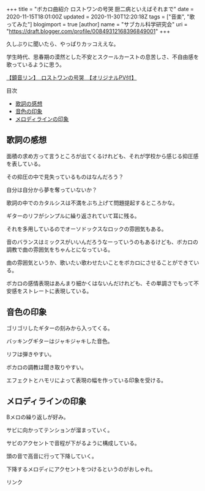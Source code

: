 +++
title = "ボカロ曲紹介 ロストワンの号哭 厨二病といえばそれまで"
date = 2020-11-15T18:01:00Z
updated = 2020-11-30T12:20:18Z
tags = ["音楽", "歌ってみた"]
blogimport = true 
[author]
	name = "サブカル科学研究会"
	uri = "https://draft.blogger.com/profile/00849312168396849001"
+++

<p>久しぶりに聞いたら、やっぱりカッコええな。</p><p>学生時代、思春期の漠然とした不安とスクールカーストの息苦しさ、不自由感を歌っているように思う。</p> <script type="application/javascript" src="https://embed.nicovideo.jp/watch/sm20244918/script?w=640&h=360"></script><noscript><a href="https://www.nicovideo.jp/watch/sm20244918">【鏡音リン】　ロストワンの号哭　【オリジナルPV付】</a></noscript> <p>目次</p><ul><li><a href='#歌詞の感想'>歌詞の感想</a></li><li><a href='#音色の印象'>音色の印象</a></li><li><a href='#メロディラインの印象'>メロディラインの印象</a></li></ul> <h2 id="歌詞の感想" onmouseover="this.querySelector('a .fa-link').style.display='inline-block'" onmouseout="this.querySelector('a .fa-link').style.display='none'">歌詞の感想<a href="#歌詞の感想" title="歌詞の感想"><i class="fas fa-link ml-1" style="display:none;"></i></a></h2><p>面積の求め方って言うところが出てくるけれども、それが学校から感じる抑圧感を表している。</p><p>その抑圧の中で見失っているものはなんだろう？</p><p>自分は自分から夢を奪っていないか？</p><p>歌詞の中でのカタルシスは不満をぶち上げて問題提起するところかな。</p><p>ギターのリフがシンプルに繰り返されていて耳に残る。</p><p>それを多用しているのでオーソドックスなロックの雰囲気もある。</p><p>音のバランスはミックスがいいんだろうなーっていうのもあるけども、ボカロの調教で曲の雰囲気をちゃんとになっている。</p><p>曲の雰囲気というか、歌いたい歌わせたいことをボカロにさせることができている。</p><p>ボカロの感情表現はあんまり細かくはないんだけれども、その単調さでもって不安感をストレートに表現している。</p><h2 id="音色の印象" onmouseover="this.querySelector('a .fa-link').style.display='inline-block'" onmouseout="this.querySelector('a .fa-link').style.display='none'">音色の印象<a href="#音色の印象" title="音色の印象"><i class="fas fa-link ml-1" style="display:none;"></i></a></h2><p>ゴリゴリしたギターの刻みから入ってくる。</p><p>バッキングギターはジャキジャキした音色。</p><p>リフは弾きやすい。</p><p>ボカロの調教は聞き取りやすい。</p><p>エフェクトとハモリによって表現の幅を作っている印象を受ける。</p><h2 id="メロディラインの印象" onmouseover="this.querySelector('a .fa-link').style.display='inline-block'" onmouseout="this.querySelector('a .fa-link').style.display='none'">メロディラインの印象<a href="#メロディラインの印象" title="メロディラインの印象"><i class="fas fa-link ml-1" style="display:none;"></i></a></h2><p>Bメロの繰り返しが好み。</p><p>サビに向かってテンションが溜まっていく。</p><p>サビのアクセントで音程が下がるように構成している。</p><p>頭の音で高音に行って下降していく。</p><p>下降するメロディにアクセントをつけるというのがおしゃれ。</p> <!-- START MoshimoAffiliateEasyLink --><script type="text/javascript">(function(b,c,f,g,a,d,e){b.MoshimoAffiliateObject=a; b[a]=b[a]||function(){arguments.currentScript=c.currentScript ||c.scripts[c.scripts.length-2];(b[a].q=b[a].q||[]).push(arguments)}; c.getElementById(a)||(d=c.createElement(f),d.src=g, d.id=a,e=c.getElementsByTagName("body")[0],e.appendChild(d))}) (window,document,"script","//dn.msmstatic.com/site/cardlink/bundle.js","msmaflink"); msmaflink({"n":"ロストワンの号哭","b":"","t":"","d":"https:\/\/m.media-amazon.com","c_p":"","p":["\/images\/I\/51mtJrbHzOL.jpg"],"u":{"u":"https:\/\/www.amazon.co.jp\/dp\/B011PWGTS8","t":"amazon","r_v":""},"aid":{"amazon":"2220302","rakuten":"2220301","yahoo":"2220303"},"eid":"7vfLZ","s":"s"}); </script><div id="msmaflink-7vfLZ">リンク</div><!-- MoshimoAffiliateEasyLink END -->
